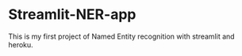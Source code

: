 # Streamlit-NER-app
This is my first project of Named Entity recognition with streamlit and heroku.
